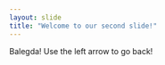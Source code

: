 ```yaml
---
layout: slide
title: "Welcome to our second slide!"
---
```

Balegda!
Use the left arrow to go back!
